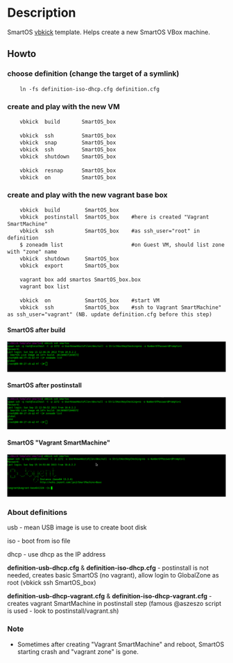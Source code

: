 # Description

SmartOS [vbkick](https://github.com/wilas/vbkick) template. Helps create a new SmartOS VBox machine.

## Howto

### choose definition (change the target of a symlink)
```
    ln -fs definition-iso-dhcp.cfg definition.cfg
```

### create and play with the new VM
```
    vbkick  build       SmartOS_box

    vbkick  ssh         SmartOS_box
    vbkick  snap        SmartOS_box
    vbkick  ssh         SmartOS_box
    vbkick  shutdown    SmartOS_box

    vbkick  resnap      SmartOS_box
    vbkick  on          SmartOS_box
```

### create and play with the new vagrant base box
```
    vbkick  build        SmartOS_box
    vbkick  postinstall  SmartOS_box    #here is created "Vagrant SmartMachine"
    vbkick  ssh          SmartOS_box    #as ssh_user="root" in definition
    $ zoneadm list                      #on Guest VM, should list zone with "zone" name
    vbkick  shutdown     SmartOS_box
    vbkick  export       SmartOS_box

    vagrant box add smartos SmartOS_box.box
    vagrant box list

    vbkick  on           SmartOS_box    #start VM
    vbkick  ssh          SmartOS_box    #ssh to Vagrant SmartMachine" as ssh_user="vagrant" (NB. update definition.cfg before this step)
```


#### SmartOS after build

![smartos-after_install](docs/screens/smartos-after_install.png)

#### SmartOS after postinstall

![smartos-after_postinstall](docs/screens/smartos-after_postinstall.png)

#### SmartOS "Vagrant SmartMachine"

![smartos-vagrant](docs/screens/smartos-vagrant.png)


### About definitions
usb - mean USB image is use to create boot disk

iso - boot from iso file

dhcp - use dhcp as the IP address

**definition-usb-dhcp.cfg** & **definition-iso-dhcp.cfg** - postinstall is not needed, creates basic SmartOS (no vagrant), allow login to GlobalZone as root (vbkick ssh SmartOS_box)

**definition-usb-dhcp-vagrant.cfg** & **definition-iso-dhcp-vagrant.cfg** - creates vagrant SmartMachine in postinstall step (famous @aszeszo script is used - look to postinstall/vagrant.sh)

### Note
 - Sometimes after creating "Vagrant SmartMachine" and reboot, SmartOS starting crash and "vagrant zone" is gone.
